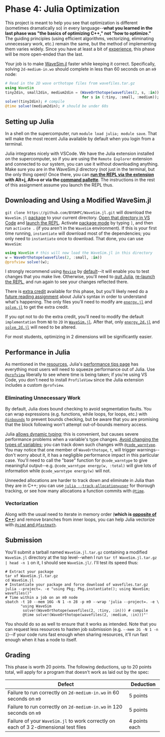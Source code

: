 ---
---

# Phase 4: Julia Optimization

This project is meant to help you see that optimization is different (sometimes dramatically so) in every language--**what you learned in the last phase was "the basics of optimizing C++," not "how to optimize."** The guiding principles (using efficient algorithms, vectorizing, eliminating unnecessary work, etc.) remain the same, but the method of implementing them varies widely. Since you have at least a bit of [experience](phase3.md), this phase will be more open-ended than the last.

Your job is to make [WaveSim.jl](https://github.com/BYUHPC/WaveSim.jl) faster while keeping it correct. Specifically, solving `2d-medium-in.wo` should complete in less than 60 seconds on an `m9` node:

```julia
# Read in the 2D wave orthotope files from wavefiles.tar.gz
using WaveSim
tiny2din, small2din, medium2din = (WaveOrthotope(wavefiles(2, s, :in))
                                   for s in (:tiny, :small, :medium));
solve!(tiny2din); # compile
@time solve!(medium2din); # should be under 60s
```

## Setting up Julia

In a shell on the supercomputer, run `module load julia; module save`. That will make the most recent Julia available by default when you login from a terminal.

Julia integrates nicely with VSCode. We have the Julia extension installed on the supercomputer, so if you are using the `Remote Explorer` extension and connected to our system, you can use it without downloading anything. Make sure you are in the WaveSim.jl directory (not just in the terminal, but the only thing open)! Once there, you can **[run the REPL via the extension](https://github.com/julia-vscode/julia-vscode/wiki/REPL) with Alt+j, Alt+o or via the [command pallette](https://code.visualstudio.com/docs/getstarted/userinterface#_command-palette)**. The instructions in the rest of this assignment assume you launch the REPL thus.

## Downloading and Using a Modified WaveSim.jl

`git clone https://github.com/BYUHPC/WaveSim.jl.git` will download the `WaveSim.jl` [package](https://pkgdocs.julialang.org/v1/) to your current directory. [Open that directory in VS Code](https://code.visualstudio.com/docs/editor/workspaces#_how-do-i-open-a-vs-code-workspace) and [launch the REPL](#setting-up-julia). Activate [package mode](https://docs.julialang.org/en/v1/stdlib/REPL/#Pkg-mode) by typing `]`, and then run `activate .` (if you aren't in the `WaveSim` environment). If this is your first time running, `instantiate` will download most of the dependencies; you only need to `instantiate` once to download. That done, you can use `WaveSim`:

```julia
using WaveSim # this will now load the WaveSim.jl in this directory
w = WaveOrthotope(wavefiles(2, :small, :in))
@profview solve!(w);
```

I strongly recommend using [`Revise`](https://timholy.github.io/Revise.jl/stable/) by [default](https://timholy.github.io/Revise.jl/stable/config/#Using-Revise-by-default)--it will enable you to test changes that you make live. Otherwise, you'll need to [quit Julia](https://docs.julialang.org/en/v1/base/base/#Base.exit), [re-launch the REPL](#setting-up-julia), and run again to see your changes reflected there.

There is [extra credit](../assignments/extra-credit.md#project) available for this phase, but you'll likely need do a [future reading assignment](../readings/julia-part-two.md) about Julia's syntax in order to understand what's happening. The only files you'll need to modify are [`energy.jl`](https://github.com/BYUHPC/WaveSim.jl/blob/main/src/energy.jl) and [`solve.jl`](https://github.com/BYUHPC/WaveSim.jl/blob/main/src/step.jl) to get the extra credit.

If you opt not to do the extra credit, you'll need to modify the default `implementation` from `ND` to `2D` in [`WaveSim.jl`](https://github.com/BYUHPC/WaveSim.jl/blob/main/src/WaveSim.jl). After that, only [`energy_2d.jl`](https://github.com/BYUHPC/WaveSim.jl/blob/main/src/energy_2d.jl) and [`solve_2d.jl`](https://github.com/BYUHPC/WaveSim.jl/blob/main/src/step_2d.jl) will need to be altered.

For most students, optimizing in 2 dimensions will be significantly easier.

## Performance in Julia

As mentioned in the [resources](../resources.md#julia), Julia's [performance tips page](https://docs.julialang.org/en/v1/manual/performance-tips/) has everything most users will need to squeeze performance out of Julia. Use [`@profview`](https://github.com/timholy/ProfileView.jl) liberally to see where time is being taken; if you're using VS Code, you don't need to install `ProfileView` since the Julia extension includes a custom `@profview`.

### Eliminating Unnecessary Work

By default, Julia does bound checking to avoid segmentation faults. You can wrap expressions (e.g. functions, while loops, for loops, etc.) with [`@inbounds`](https://docs.julialang.org/en/v1/base/base/#Base.@inbounds) to prevent bounds checking, but be aware that you are promising that the block following won't attempt out-of-bounds memory access.

Julia [allows dynamic typing](https://docs.julialang.org/en/v1/manual/types/); this is convenient, but causes severe performance problems when a variable's type changes. [Avoid changing the types of variables](https://docs.julialang.org/en/v1/manual/performance-tips/#Avoid-changing-the-type-of-a-variable); you can track down such changes with [`@code_warntype`](https://docs.julialang.org/en/v1/manual/performance-tips/#man-code-warntype). You may notice that one member of `WaveOrthotope`, `t`, will trigger warnings--don't worry about it, it has a negligible performance impact in this particular case. You'll need to call the "base" function for `@code_warntype` to give meaningful output--e.g. `@code_warntype energy(w, :total)` will give lots of information while `@code_warntype energy(w)` will not.

Unneeded allocations are harder to track down and eliminate in Julia than they are in C++; you can use [`julia --track-allocation=user`](https://docs.julialang.org/en/v1/manual/profile/#Line-by-Line-Allocation-Tracking) for thorough tracking, or see how many allocations a function commits with [`@time`](https://docs.julialang.org/en/v1/manual/profile/#@time).

### Vectorization

Along with the usual need to iterate in memory order (**which is [opposite of C++](https://docs.julialang.org/en/v1/manual/performance-tips/#man-performance-column-major)**) and remove branches from inner loops, you can help Julia vectorize with [`@simd` and `@fastmath`](https://docs.julialang.org/en/v1/manual/performance-tips/#man-performance-annotations).



## Submission

You'll submit a tarball named `WaveSim.jl.tar.gz` containing a modified `WaveSim.jl` directory at the top level--when I run `tar tf WaveSim.jl.tar.gz | head -n 1` on it, I should see `WaveSim.jl/`. I'll test its speed thus:

```shell
# Extract your package
tar xf WaveSim.jl.tar.gz
cd WaveSim.jl
# Instantiate your package and force download of wavefiles.tar.gz
julia --project=. -e "using Pkg; Pkg.instantiate(); using WaveSim; wavefiles()"
# Time within a job on an m9 node
sbatch -t 10 --mem 16G -N 1 -n 28 -p m9 --wrap 'julia --project=. -e \
       "using WaveSim
        solve!(WaveOrthotope(wavefiles(2, :tiny, :in))) # compile
        @time solve!(WaveOrthotope(wavefiles(2, :medium, :in)))"'
```

You should do so as well to ensure that it works as intended. Note that you can request less resources to hasten job submission (e.g. `--mem 2G -N 1 -n 1`)--if your code runs fast enough when sharing resources, it'll run fast enough when it has a node to itself.



## Grading

This phase is worth 20 points. The following deductions, up to 20 points total, will apply for a program that doesn't work as laid out by the spec:

| Defect | Deduction |
| --- | --- |
| Failure to run correctly on `2d-medium-in.wo` in 60 seconds on `m9` | 5 points |
| Failure to run correctly on `2d-medium-in.wo` in 120 seconds on `m9` | 5 points |
| Failure of your `WaveSim.jl` to work correctly on each of 3 2-dimensional test files | 4 points each |
